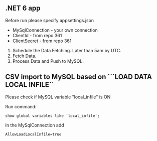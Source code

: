 ## .NET 6 app
Before run please specify appsettings.json
- MySqlConnection - your own connection
- ClientId - from repo 361
- ClientSecret - from repo 361

1. Schedule the Data Fetching. Later than 5am by UTC.
2. Fetch Data.
3. Process Data and Push to MySQL.


## CSV import to MySQL based on ```LOAD DATA LOCAL INFILE``

Please check if MySQL variable "local_infile" is ON

Run command:
```
show global variables like 'local_infile';
```

In the MySqlConnection add  
```
AllowLoadLocalInfile=true
```
